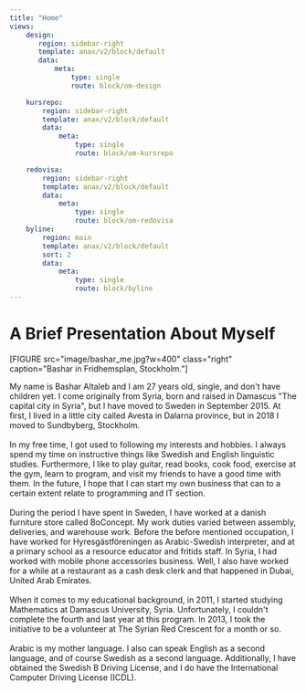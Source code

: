 ```yaml
---
title: "Home"
views:
    design:
       region: sidebar-right
       template: anax/v2/block/default
       data:
           meta:
               type: single
               route: block/om-design

    kursrepo:
        region: sidebar-right
        template: anax/v2/block/default
        data:
            meta:
                type: single
                route: block/om-kursrepo

    redovisa:
        region: sidebar-right
        template: anax/v2/block/default
        data:
            meta:
                type: single
                route: block/om-redovisa
    byline:
        region: main
        template: anax/v2/block/default
        sort: 2
        data:
            meta:
                type: single
                route: block/byline
---
```





A Brief Presentation About Myself
=========================

<!-- Detta innehåll är skrivet i markdown och du hittar innehållet i filen `content/index.md`. -->

[FIGURE src="image/bashar_me.jpg?w=400" class="right" caption="Bashar in Fridhemsplan, Stockholm."]

My name is Bashar Altaleb and I am 27 years old, single, and don't have children yet. I come originally from Syria, born and raised in Damascus "The capital city in Syria", but I have moved to Sweden in September 2015. At first, I lived in a little city called Avesta in Dalarna province, but in 2018 I moved to Sundbyberg, Stockholm.</br>
</br>
In my free time, I got used to following my interests and hobbies. I always spend my time on instructive things like Swedish and English linguistic studies. Furthermore, I like to play guitar, read books, cook food, exercise at the gym, learn to program, and visit my friends to have a good time with them. In the future, I hope that I can start my own business that can to a certain extent relate to programming and IT section.</br>
</br>
During the period I have spent in Sweden, I have worked at a danish furniture store called BoConcept. My work duties varied between assembly, deliveries, and warehouse work. Before the before mentioned occupation, I have worked for Hyresgästföreningen as Arabic-Swedish interpreter, and at a primary school as a resource educator and fritids staff. In Syria, I had worked with mobile phone accessories business. Well, I also have worked for a while at a restaurant as a cash desk clerk and that happened in Dubai, United Arab Emirates.</br>
</br>
When it comes to my educational background, in 2011, I started studying Mathematics at Damascus University, Syria. Unfortunately, I couldn't complete the fourth and last year at this program. In 2013, I took the initiative to be a volunteer at The Syrian Red Crescent for a month or so.</br>
</br>
Arabic is my mother language. I also can speak English as a second language, and of course Swedish as a second language. Additionally, I have obtained the Swedish B Driving License, and I do have the International Computer Driving License (ICDL).
